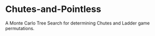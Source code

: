 # Chutes-and-Pointless
A Monte Carlo Tree Search for determining Chutes and Ladder game permutations.
